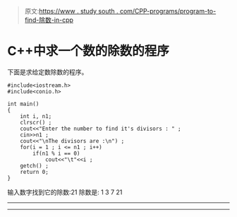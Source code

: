 > 原文:[https://www . study south . com/CPP-programs/program-to-find-除数-in-cpp](https://www.studytonight.com/cpp-programs/program-to-find-divisor-of-a-number-in-cpp)

# C++中求一个数的除数的程序

下面是求给定数除数的程序。

```
#include<iostream.h>
#include<conio.h>

int main()
{
    int i, n1;
    clrscr() ;
    cout<<"Enter the number to find it's divisors : " ;
    cin>>n1 ;
    cout<<"\nThe divisors are :\n") ;
    for(i = 1 ; i <= n1 ; i++)
        if(n1 % i == 0)
            cout<<"\t"<<i ;
    getch() ;
    return 0;
}
```

输入数字找到它的除数:21
除数是:
1 3 7 21

* * *

* * *